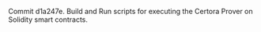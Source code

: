 Commit d1a247e.                    Build and Run scripts for executing the Certora Prover on Solidity smart contracts.